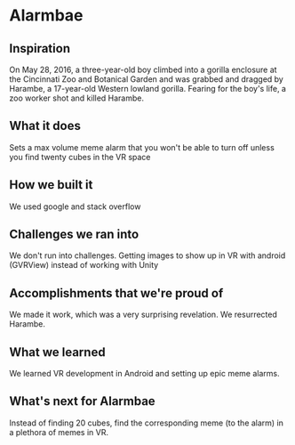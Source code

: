 # Alarmbae

## Inspiration
On May 28, 2016, a three-year-old boy climbed into a gorilla enclosure at the Cincinnati Zoo and Botanical Garden and was grabbed and dragged by Harambe, a 17-year-old Western lowland gorilla. Fearing for the boy's life, a zoo worker shot and killed Harambe.

## What it does
Sets a max volume meme alarm that you won't be able to turn off unless you find twenty cubes in the VR space

## How we built it
We used google and stack overflow

## Challenges we ran into
We don't run into challenges. Getting images to show up in VR with android (GVRView) instead of working with Unity

## Accomplishments that we're proud of
We made it work, which was a very surprising revelation. We resurrected Harambe.

## What we learned
We learned VR development in Android and setting up epic meme alarms.

## What's next for Alarmbae
Instead of finding 20 cubes, find the corresponding meme (to the alarm) in a plethora of memes in VR.
